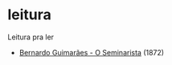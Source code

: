# leitura
Leitura pra ler

* [Bernardo Guimarães - O Seminarista](https://brunoabdon.github.io/leitura/bernardo%20guimaraes%20-%20o%20seminarista.xhtml) (1872)
